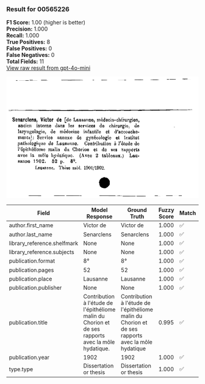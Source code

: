 ### Result for 00565226
**F1 Score:** 1.00 (higher is better)<br>**Precision:** 1.000<br>**Recall:** 1.000<br>**True Positives:** 8<br>**False Positives:** 0<br>**False Negatives:** 0<br>**Total Fields:** 11<br>[View raw result from gpt-4o-mini](https://github.com/RISE-UNIBAS/humanities_data_benchmark/blob/main/results/2025-09-02/T0164/request_T0164_00565226.json)

<img src="https://github.com/RISE-UNIBAS/humanities_data_benchmark/blob/main/benchmarks/zettelkatalog/images/00565226.jpg?raw=true" alt="00565226" width="600px">

| Field | Model Response | Ground Truth | Fuzzy Score | Match |
|-------|----------------|--------------|-------------|-------|
| author.first_name | Victor de | Victor de | 1.000 | ✅ |
| author.last_name | Senarclens | Senarclens | 1.000 | ✅ |
| library_reference.shelfmark | None | None | 1.000 | ✅ |
| library_reference.subjects | None | None | 1.000 | ✅ |
| publication.format | 8° | 8° | 1.000 | ✅ |
| publication.pages | 52 | 52 | 1.000 | ✅ |
| publication.place | Lausanne | Lausanne | 1.000 | ✅ |
| publication.publisher | None | None | 1.000 | ✅ |
| publication.title | Contribution à l'étude de l'épithéliome malin du Chorion et de ses rapports avec la môle hydatique. | Contribution à l'étude de l'épithéliome malin du Chorion et de ses rapports avec la môle hydatique | 0.995 | ✅ |
| publication.year | 1902 | 1902 | 1.000 | ✅ |
| type.type | Dissertation or thesis | Dissertation or thesis | 1.000 | ✅ |
